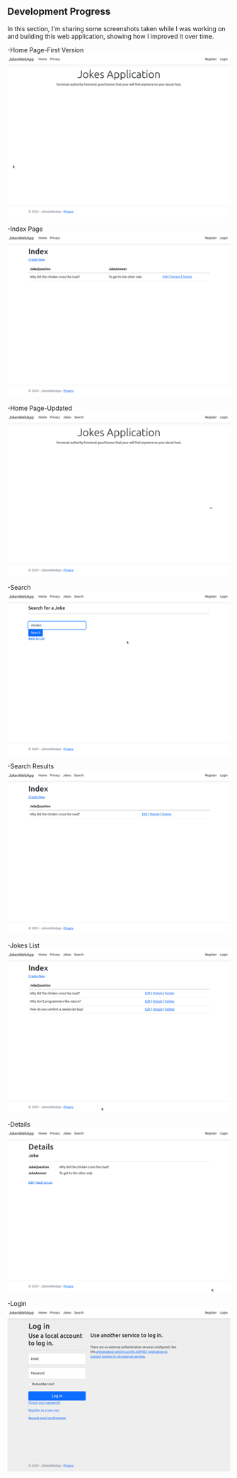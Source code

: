 ## Development Progress

In this section, I'm sharing some screenshots taken while I was working on and building this web application, showing how I improved it over time.

-Home Page-First Version
![HomePage-First Version](01-HomePage.png)

-Index Page
![IndexPage](02-IndexPage.png)

-Home Page-Updated
![03-HomePageUpdated](03-HomePageUpdated.png)

-Search
![04-Search](04-Search.png)

-Search Results
![05-Search-Results](05-Search-Results.png)

-Jokes List
![06-Jokes-List](06-Jokes-List.png)

-Details
![07-Details](07-Details.png)

-Login
![08-Login](08-Login.png)


